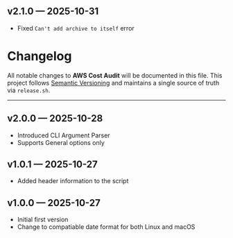 ## v2.1.0 — 2025-10-31

- Fixed `Can't add archive to itself` error

# Changelog

All notable changes to **AWS Cost Audit** will be documented in this file.
This project follows [Semantic Versioning](https://semver.org/) and maintains
a single source of truth via `release.sh`.

---

## v2.0.0 — 2025-10-28
- Introduced CLI Argument Parser
- Supports General options only

## v1.0.1 — 2025-10-27
- Added header information to the script

## v1.0.0 — 2025-10-27
- Initial first version
- Change to compatiable date format for both Linux and macOS
